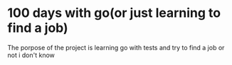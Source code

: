 # 100 days with go(or just learning to find a job)

The porpose of the project is learning go with tests and try to find a job 
or not i don't know

